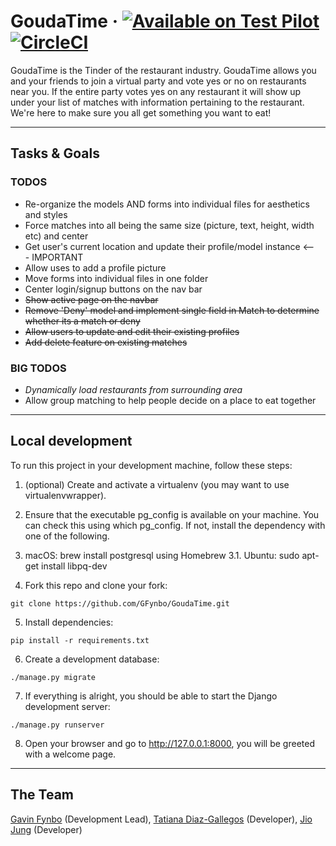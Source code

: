 # GoudaTime &middot; [![Available on Test Pilot](https://img.shields.io/badge/available_on-Test_Pilot-0996F8.svg)](https://goudatime.com/)[![CircleCI](https://circleci.com/gh/GFynbo/GoudaTime/tree/master.svg?style=svg)](https://circleci.com/gh/GFynbo/GoudaTime/tree/master)

GoudaTime is the Tinder of the restaurant industry. GoudaTime allows you and your friends to join a virtual party and vote yes or no on restaurants near you. If the entire party votes yes on any restaurant it will show up under your list of matches with information pertaining to the restaurant. We're here to make sure you all get something you want to eat!

---

## Tasks & Goals
### TODOS
* Re-organize the models AND forms into individual files for aesthetics and styles
* Force matches into all being the same size (picture, text, height, width etc) and center
* Get user's current location and update their profile/model instance <--- IMPORTANT
* Allow uses to add a profile picture
* Move forms into individual files in one folder
* Center login/signup buttons on the nav bar
* ~~Show active page on the navbar~~
* ~~Remove 'Deny' model and implement single field in Match to determine whether its a match or deny~~
* ~~Allow users to update and edit their existing profiles~~
* ~~Add delete feature on existing matches~~

### BIG TODOS
* *Dynamically load restaurants from surrounding area*
* Allow group matching to help people decide on a place to eat together

---

## Local development

To run this project in your development machine, follow these steps:

1. (optional) Create and activate a virtualenv (you may want to use virtualenvwrapper).

2. Ensure that the executable pg_config is available on your machine. You can check this using which pg_config. If not, install the dependency with one of the following.

3. macOS: brew install postgresql using Homebrew
3.1. Ubuntu: sudo apt-get install libpq-dev

4. Fork this repo and clone your fork:
~~~
git clone https://github.com/GFynbo/GoudaTime.git
~~~

5. Install dependencies:
~~~
pip install -r requirements.txt
~~~

6. Create a development database:
~~~
./manage.py migrate
~~~

7. If everything is alright, you should be able to start the Django development server:
~~~
./manage.py runserver
~~~

8. Open your browser and go to http://127.0.0.1:8000, you will be greeted with a welcome page.

---

## The Team

[Gavin Fynbo](https://gavinfynbo.com) (Development Lead), [Tatiana Diaz-Gallegos](https://tatianaodg.com) (Developer), [Jio Jung](https://github.com/jungjio) (Developer)
